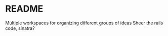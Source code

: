 # README

Multiple workspaces for organizing different groups of ideas
Sheer the rails code, sinatra?
